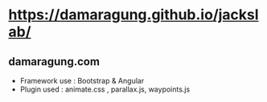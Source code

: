 # https://damaragung.github.io/jackslab/
## damaragung.com

* Framework use : Bootstrap & Angular
* Plugin used : animate.css , parallax.js, waypoints.js


